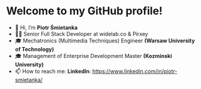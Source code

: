 # Welcome to my GitHub profile!

- 👋 Hi, I’m **Piotr Śmietanka**
- 👨‍💻 Senior Full Stack Developer at widelab.co & Pirxey
- 🎓 Mechatronics (Multimedia Techniques) Engineer **(Warsaw University of Technology)**
- 🎓 Management of Enterprise Development Master **(Kozminski University)**
- 📫 How to reach me: **LinkedIn**: https://www.linkedin.com/in/piotr-smietanka/
